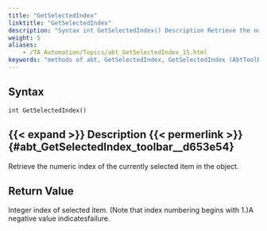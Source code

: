 ```yaml
--- 
title: "GetSelectedIndex"
linktitle: "GetSelectedIndex"
description: "Syntax int GetSelectedIndex() Description Retrieve the numeric index of the currently selected item in the object. Return Value Integer index of selected item. ( Note that index numbering begins with ..."
weight: 5
aliases: 
    - /TA_Automation/Topics/abt_GetSelectedIndex_15.html
keywords: "methods of abt, GetSelectedIndex, GetSelectedIndex (AbtToolBar), AbtToolBar, getselectedindex, abttoolbar getselectedindex, index of selected toolbar item, get index of selected item on toolbar"
---
```


## Syntax

`int GetSelectedIndex()`

## {{< expand >}} Description {{< permerlink >}} {#abt_GetSelectedIndex_toolbar__d653e54} 

Retrieve the numeric index of the currently selected item in the object.

## Return Value

Integer index of selected item. \(Note that index numbering begins with 1.\)A negative value indicatesfailure.




